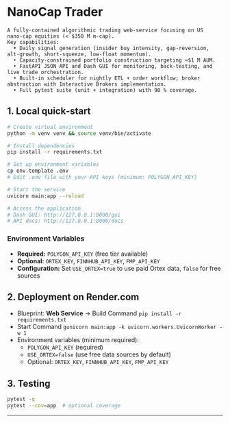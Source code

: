 # NanoCap Trader

```
A fully‑contained algorithmic trading web‑service focusing on US nano‑cap equities (< $350 M m‑cap).
Key capabilities:
  • Daily signal generation (insider buy intensity, gap‑reversion, alt‑growth, short‑squeeze, low‑float momentum).
  • Capacity‑constrained portfolio construction targeting ≈$1 M AUM.
  • FastAPI JSON API and Dash GUI for monitoring, back‑testing, and live trade orchestration.
  • Built‑in scheduler for nightly ETL + order workflow; broker abstraction with Interactive Brokers implementation.
  • Full pytest suite (unit + integration) with 90 % coverage.
``` 

## 1. Local quick‑start
```bash
# Create virtual environment
python -m venv venv && source venv/bin/activate

# Install dependencies
pip install -r requirements.txt

# Set up environment variables
cp env.template .env
# Edit .env file with your API keys (minimum: POLYGON_API_KEY)

# Start the service
uvicorn main:app --reload

# Access the application
# Dash GUI: http://127.0.0.1:8000/gui
# API docs: http://127.0.0.1:8000/docs
```

### Environment Variables
- **Required:** `POLYGON_API_KEY` (free tier available)
- **Optional:** `ORTEX_KEY`, `FINNHUB_API_KEY`, `FMP_API_KEY`
- **Configuration:** Set `USE_ORTEX=true` to use paid Ortex data, `false` for free sources

## 2. Deployment on Render.com
*  Blueprint: **Web Service** → Build Command `pip install -r requirements.txt`
*  Start Command `gunicorn main:app -k uvicorn.workers.UvicornWorker -w 1`
*  Environment variables (minimum required):
   * `POLYGON_API_KEY` (required)
   * `USE_ORTEX=false` (use free data sources by default)
   * Optional: `ORTEX_KEY`, `FINNHUB_API_KEY`, `FMP_API_KEY`

## 3. Testing
```bash
pytest -q
pytest --cov=app  # optional coverage
```

---